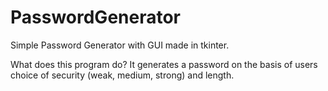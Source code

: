 # PasswordGenerator
Simple Password Generator with GUI made in tkinter.

What does this program do? It generates a password on the basis of users choice of security (weak, medium, strong) and length.

 
